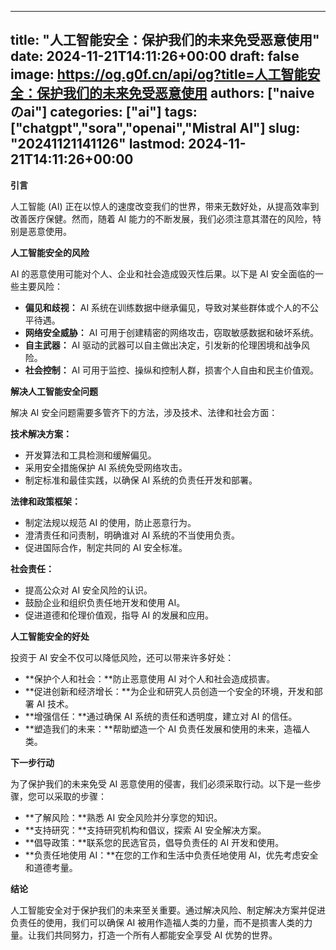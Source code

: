 
---
title: "人工智能安全：保护我们的未来免受恶意使用"
date: 2024-11-21T14:11:26+00:00
draft: false
image: https://og.g0f.cn/api/og?title=人工智能安全：保护我们的未来免受恶意使用
authors: ["naiveのai"]
categories: ["ai"]
tags: ["chatgpt","sora","openai","Mistral AI"]
slug: "20241121141126"
lastmod: 2024-11-21T14:11:26+00:00
---
**引言**

人工智能 (AI) 正在以惊人的速度改变我们的世界，带来无数好处，从提高效率到改善医疗保健。然而，随着 AI 能力的不断发展，我们必须注意其潜在的风险，特别是恶意使用。

**人工智能安全的风险**

AI 的恶意使用可能对个人、企业和社会造成毁灭性后果。以下是 AI 安全面临的一些主要风险：

- **偏见和歧视：** AI 系统在训练数据中继承偏见，导致对某些群体或个人的不公平待遇。
- **网络安全威胁：** AI 可用于创建精密的网络攻击，窃取敏感数据和破坏系统。
- **自主武器：** AI 驱动的武器可以自主做出决定，引发新的伦理困境和战争风险。
- **社会控制：** AI 可用于监控、操纵和控制人群，损害个人自由和民主价值观。

**解决人工智能安全问题**

解决 AI 安全问题需要多管齐下的方法，涉及技术、法律和社会方面：

**技术解决方案：**

- 开发算法和工具检测和缓解偏见。
- 采用安全措施保护 AI 系统免受网络攻击。
- 制定标准和最佳实践，以确保 AI 系统的负责任开发和部署。

**法律和政策框架：**

- 制定法规以规范 AI 的使用，防止恶意行为。
- 澄清责任和问责制，明确谁对 AI 系统的不当使用负责。
- 促进国际合作，制定共同的 AI 安全标准。

**社会责任：**

- 提高公众对 AI 安全风险的认识。
- 鼓励企业和组织负责任地开发和使用 AI。
- 促进道德和伦理价值观，指导 AI 的发展和应用。

**人工智能安全的好处**

投资于 AI 安全不仅可以降低风险，还可以带来许多好处：

- **保护个人和社会：**防止恶意使用 AI 对个人和社会造成损害。
- **促进创新和经济增长：**为企业和研究人员创造一个安全的环境，开发和部署 AI 技术。
- **增强信任：**通过确保 AI 系统的责任和透明度，建立对 AI 的信任。
- **塑造我们的未来：**帮助塑造一个 AI 负责任发展和使用的未来，造福人类。

**下一步行动**

为了保护我们的未来免受 AI 恶意使用的侵害，我们必须采取行动。以下是一些步骤，您可以采取的步骤：

- **了解风险：**熟悉 AI 安全风险并分享您的知识。
- **支持研究：**支持研究机构和倡议，探索 AI 安全解决方案。
- **倡导政策：**联系您的民选官员，倡导负责任的 AI 开发和使用。
- **负责任地使用 AI：**在您的工作和生活中负责任地使用 AI，优先考虑安全和道德考量。

**结论**

人工智能安全对于保护我们的未来至关重要。通过解决风险、制定解决方案并促进负责任的使用，我们可以确保 AI 被用作造福人类的力量，而不是损害人类的力量。让我们共同努力，打造一个所有人都能安全享受 AI 优势的世界。